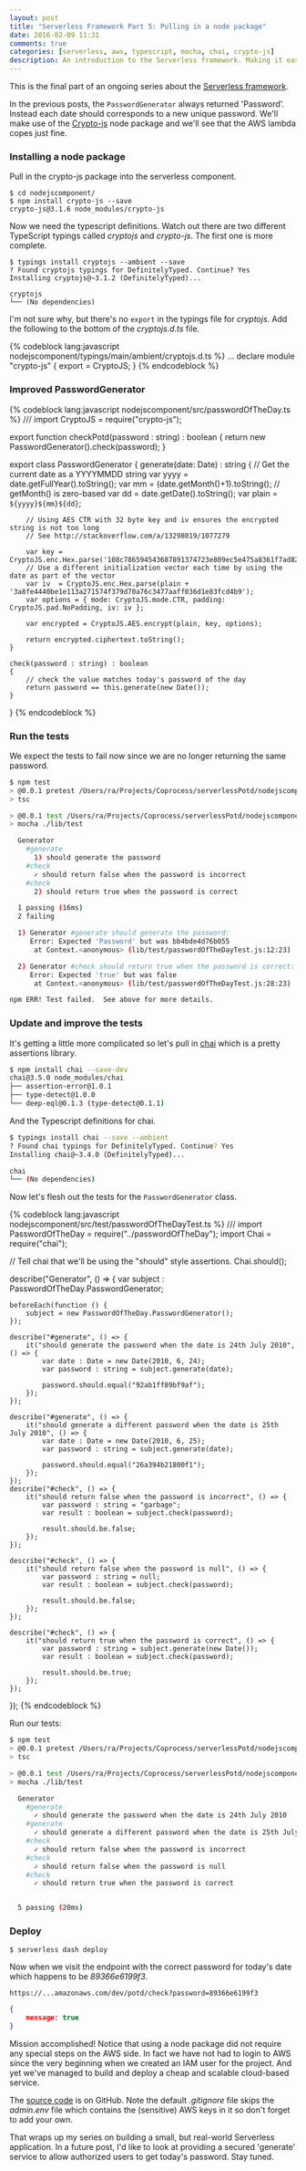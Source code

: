 ```yaml
---
layout: post
title: "Serverless Framework Part 5: Pulling in a node package"
date: 2016-02-09 11:31
comments: true
categories: [serverless, aws, typescript, mocha, chai, crypto-js]
description: An introduction to the Serverless framework. Making it easy to use Amazon Lambda to build highly scalable apps cheaply. We flesh out the password generation routine with a call to the crypto-js node package.
---
```

This is the final part of an ongoing series about the [Serverless framework](https://github.com/serverless/serverless).

In the previous posts, the `PasswordGenerator` always returned 'Password'. Instead each date should corresponds to a new unique password. We'll make use of the [Crypto-js](https://www.npmjs.com/package/crypto-js) node package and we'll see that the AWS lambda copes just fine.

### Installing a node package ###

Pull in the crypto-js package into the serverless component.

    $ cd nodejscomponent/
    $ npm install crypto-js --save
    crypto-js@3.1.6 node_modules/crypto-js

Now we need the typescript definitions. Watch out there are two different TypeScript typings called _cryptojs_ and _crypto-js_. The first one is more complete.

    $ typings install cryptojs --ambient --save
    ? Found cryptojs typings for DefinitelyTyped. Continue? Yes
    Installing cryptojs@~3.1.2 (DefinitelyTyped)...

    cryptojs
    └── (No dependencies)

I'm not sure why, but there's no `export` in the typings file for _cryptojs_. Add the following to the bottom of the _cryptojs.d.ts_ file. 

{% codeblock lang:javascript nodejscomponent/typings/main/ambient/cryptojs.d.ts %}
  ...
declare module "crypto-js" {
    export = CryptoJS;
}
{% endcodeblock %}  

### Improved PasswordGenerator ###

{% codeblock lang:javascript nodejscomponent/src/passwordOfTheDay.ts %}
/// <reference path="../typings/main.d.ts" />
import CryptoJS = require("crypto-js"); 

export function checkPotd(password : string) : boolean
{
    return new PasswordGenerator().check(password);
}

export class PasswordGenerator 
{
	generate(date: Date) : string 
	{
        // Get the current date as a YYYYMMDD string
        var yyyy = date.getFullYear().toString();
        var mm = (date.getMonth()+1).toString(); // getMonth() is zero-based
        var dd  = date.getDate().toString();
        var plain = `${yyyy}${mm}${dd}`;

        // Using AES CTR with 32 byte key and iv ensures the encrypted string is not too long
        // See http://stackoverflow.com/a/13298019/1077279
                
        var key = CryptoJS.enc.Hex.parse('108c786594543687891374723e809ec5e475a8361f7ad82df04e91ba2c139321');
        // Use a different initialization vector each time by using the date as part of the vector
        var iv  = CryptoJS.enc.Hex.parse(plain + '3a8fe4440be1e113a271574f379d70a76c3477aaff036d1e83fcd4b9');
        var options = { mode: CryptoJS.mode.CTR, padding: CryptoJS.pad.NoPadding, iv: iv };

        var encrypted = CryptoJS.AES.encrypt(plain, key, options);
        
 		return encrypted.ciphertext.toString();
	}	
	
	check(password : string) : boolean 
	{
        // check the value matches today's password of the day
		return password == this.generate(new Date());
	}
} 
{% endcodeblock %}

### Run the tests ###

We expect the tests to fail now since we are no longer returning the same password.

```sh
$ npm test
> @0.0.1 pretest /Users/ra/Projects/Coprocess/serverlessPotd/nodejscomponent
> tsc

> @0.0.1 test /Users/ra/Projects/Coprocess/serverlessPotd/nodejscomponent
> mocha ./lib/test

  Generator
    #generate
      1) should generate the password
    #check
      ✓ should return false when the password is incorrect
    #check
      2) should return true when the password is correct

  1 passing (16ms)
  2 failing

  1) Generator #generate should generate the password:
     Error: Expected 'Password' but was bb4bde4d76b055
      at Context.<anonymous> (lib/test/passwordOfTheDayTest.js:12:23)

  2) Generator #check should return true when the password is correct:
     Error: Expected 'true' but was false
      at Context.<anonymous> (lib/test/passwordOfTheDayTest.js:28:23)

npm ERR! Test failed.  See above for more details.
```

### Update and improve the tests ###

It's getting a little more complicated so let's pull in [chai](http://chaijs.com/) which is a pretty assertions library.

```sh
$ npm install chai --save-dev
chai@3.5.0 node_modules/chai
├── assertion-error@1.0.1
├── type-detect@1.0.0
└── deep-eql@0.1.3 (type-detect@0.1.1)
```
And the Typescript definitions for chai.


```sh
$ typings install chai --save --ambient
? Found chai typings for DefinitelyTyped. Continue? Yes
Installing chai@~3.4.0 (DefinitelyTyped)...

chai
└── (No dependencies)
```

Now let's flesh out the tests for the `PasswordGenerator` class.

{% codeblock lang:javascript nodejscomponent/src/test/passwordOfTheDayTest.ts %}
/// <reference path="../../typings/main.d.ts" />
import PasswordOfTheDay = require("../passwordOfTheDay");
import Chai = require("chai");

// Tell chai that we'll be using the "should" style assertions.
Chai.should();

describe("Generator", () => {
    var subject : PasswordOfTheDay.PasswordGenerator;
    
    beforeEach(function () {
        subject = new PasswordOfTheDay.PasswordGenerator();
    });

    describe("#generate", () => {
        it("should generate the password when the date is 24th July 2010", () => {
            var date : Date = new Date(2010, 6, 24);
            var password : string = subject.generate(date); 
                       
            password.should.equal("92ab1ff89bf9af");           
        });
    });

    describe("#generate", () => {
        it("should generate a different password when the date is 25th July 2010", () => {
            var date : Date = new Date(2010, 6, 25);
            var password : string = subject.generate(date); 
                       
            password.should.equal("26a394b21800f1");           
        });
    });  
    describe("#check", () => {
        it("should return false when the password is incorrect", () => {
            var password : string = "garbage";
            var result : boolean = subject.check(password);
            
            result.should.be.false;
        });
    });

    describe("#check", () => {
        it("should return false when the password is null", () => {
            var password : string = null;
            var result : boolean = subject.check(password);
            
            result.should.be.false;
        });
    });

    describe("#check", () => {
        it("should return true when the password is correct", () => {
            var password : string = subject.generate(new Date());
            var result : boolean = subject.check(password);
  
            result.should.be.true;
        });
    });
});
{% endcodeblock %}

Run our tests:

```sh
$ npm test
> @0.0.1 pretest /Users/ra/Projects/Coprocess/serverlessPotd/nodejscomponent
> tsc

> @0.0.1 test /Users/ra/Projects/Coprocess/serverlessPotd/nodejscomponent
> mocha ./lib/test

  Generator
    #generate
      ✓ should generate the password when the date is 24th July 2010
    #generate
      ✓ should generate a different password when the date is 25th July 2010
    #check
      ✓ should return false when the password is incorrect
    #check
      ✓ should return false when the password is null
    #check
      ✓ should return true when the password is correct


  5 passing (20ms)
```

### Deploy ###

    $ serverless dash deploy
    
Now when we visit the endpoint with the correct password for today's date which happens to be _89366e6199f3_.

    https://...amazonaws.com/dev/potd/check?password=89366e6199f3
   
```json
{
    message: true
}
```

Mission accomplished! Notice that using a node package did not require any special steps on the AWS side. In fact we have not had to login to AWS since the very beginning when we created an IAM user for the project. And yet we've managed to build and deploy a cheap and scalable cloud-based service.

The [source code](https://github.com/ZeroSharp/ServerlessPotd) is on GitHub. Note the default _.gitignore_ file skips the _admin.env_ file which contains the (sensitive) AWS keys in it so don't forget to add your own.

That wraps up my series on building a small, but real-world Serverless application. In a future post, I'd like to look at providing a secured 'generate' service to allow authorized users to get today's password. Stay tuned.